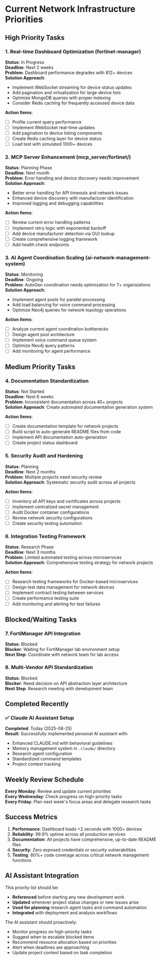 # Current Network Infrastructure Priorities

## High Priority Tasks

### 1. Real-time Dashboard Optimization (fortinet-manager)
**Status**: In Progress  
**Deadline**: Next 2 weeks  
**Problem**: Dashboard performance degrades with 812+ devices  
**Solution Approach**: 
- Implement WebSocket streaming for device status updates
- Add pagination and virtualization for large device lists
- Optimize MongoDB queries with proper indexing
- Consider Redis caching for frequently accessed device data

**Action Items**:
- [ ] Profile current query performance
- [ ] Implement WebSocket real-time updates  
- [ ] Add pagination to device listing components
- [ ] Create Redis caching layer for device status
- [ ] Load test with simulated 1000+ devices

### 2. MCP Server Enhancement (mcp_server/fortinet/)
**Status**: Planning Phase  
**Deadline**: Next month  
**Problem**: Error handling and device discovery needs improvement  
**Solution Approach**:
- Better error handling for API timeouts and network issues
- Enhanced device discovery with manufacturer identification
- Improved logging and debugging capabilities

**Action Items**:
- [ ] Review current error handling patterns
- [ ] Implement retry logic with exponential backoff
- [ ] Add device manufacturer detection via OUI lookup
- [ ] Create comprehensive logging framework
- [ ] Add health check endpoints

### 3. AI Agent Coordination Scaling (ai-network-management-system)
**Status**: Monitoring  
**Deadline**: Ongoing  
**Problem**: AutoGen coordination needs optimization for 7+ organizations  
**Solution Approach**:
- Implement agent pools for parallel processing
- Add load balancing for voice command processing
- Optimize Neo4j queries for network topology operations

**Action Items**:
- [ ] Analyze current agent coordination bottlenecks
- [ ] Design agent pool architecture
- [ ] Implement voice command queue system
- [ ] Optimize Neo4j query patterns
- [ ] Add monitoring for agent performance

## Medium Priority Tasks

### 4. Documentation Standardization
**Status**: Not Started  
**Deadline**: Next 6 weeks  
**Problem**: Inconsistent documentation across 40+ projects  
**Solution Approach**: Create automated documentation generation system

**Action Items**:
- [ ] Create documentation template for network projects
- [ ] Build script to auto-generate README files from code
- [ ] Implement API documentation auto-generation
- [ ] Create project status dashboard

### 5. Security Audit and Hardening
**Status**: Planning  
**Deadline**: Next 2 months  
**Problem**: Multiple projects need security review  
**Solution Approach**: Systematic security audit across all projects

**Action Items**:
- [ ] Inventory all API keys and certificates across projects
- [ ] Implement centralized secret management
- [ ] Audit Docker container configurations
- [ ] Review network security configurations
- [ ] Create security testing automation

### 6. Integration Testing Framework  
**Status**: Research Phase  
**Deadline**: Next 3 months  
**Problem**: Limited automated testing across microservices  
**Solution Approach**: Comprehensive testing strategy for network projects

**Action Items**:
- [ ] Research testing frameworks for Docker-based microservices
- [ ] Design test data management for network devices
- [ ] Implement contract testing between services  
- [ ] Create performance testing suite
- [ ] Add monitoring and alerting for test failures

## Blocked/Waiting Tasks

### 7. FortiManager API Integration
**Status**: Blocked  
**Blocker**: Waiting for FortiManager lab environment setup  
**Next Step**: Coordinate with network team for lab access

### 8. Multi-Vendor API Standardization
**Status**: Blocked  
**Blocker**: Need decision on API abstraction layer architecture  
**Next Step**: Research meeting with development team

## Completed Recently

### ✅ Claude AI Assistant Setup
**Completed**: Today (2025-08-25)  
**Result**: Successfully implemented personal AI assistant with:
- Enhanced CLAUDE.md with behavioral guidelines
- Memory management system in `.claude/` directory  
- Research agent configuration
- Standardized command templates
- Project context tracking

## Weekly Review Schedule

**Every Monday**: Review and update current priorities  
**Every Wednesday**: Check progress on high-priority tasks  
**Every Friday**: Plan next week's focus areas and delegate research tasks

## Success Metrics

1. **Performance**: Dashboard loads <2 seconds with 1000+ devices
2. **Reliability**: 99.9% uptime across all production services
3. **Documentation**: All projects have comprehensive, up-to-date README files
4. **Security**: Zero exposed credentials or security vulnerabilities
5. **Testing**: 80%+ code coverage across critical network management functions

## AI Assistant Integration

This priority list should be:
- **Referenced** before starting any new development work
- **Updated** whenever project status changes or new issues arise  
- **Used for planning** research agent tasks and command automation
- **Integrated** with deployment and analysis workflows

The AI assistant should proactively:
- Monitor progress on high-priority tasks
- Suggest when to escalate blocked items
- Recommend resource allocation based on priorities
- Alert when deadlines are approaching
- Update project context based on task completion